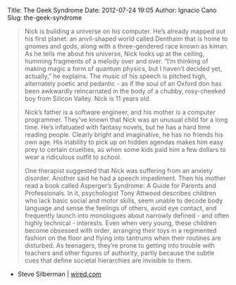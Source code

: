 Title: The Geek Syndrome
Date: 2012-07-24 19:05
Author: Ignacio Cano
Slug: the-geek-syndrome

> Nick is building a universe on his computer. He’s already mapped out
> his first planet: an anvil-shaped world called Denthaim that is home
> to gnomes and gods, along with a three-gendered race known as kiman.
> As he tells me about his universe, Nick looks up at the ceiling,
> humming fragments of a melody over and over. ”I’m thinking of making
> magic a form of quantum physics, but I haven’t decided yet, actually,”
> he explains. The music of his speech is pitched high, alternately
> poetic and pedantic - as if the soul of an Oxford don has been
> awkwardly reincarnated in the body of a chubby, rosy-cheeked boy from
> Silicon Valley. Nick is 11 years old.
>
> Nick’s father is a software engineer, and his mother is a computer
> programmer. They’ve known that Nick was an unusual child for a long
> time. He’s infatuated with fantasy novels, but he has a hard time
> reading people. Clearly bright and imaginative, he has no friends his
> own age. His inability to pick up on hidden agendas makes him easy
> prey to certain cruelties, as when some kids paid him a few dollars to
> wear a ridiculous outfit to school.
>
> One therapist suggested that Nick was suffering from an anxiety
> disorder. Another said he had a speech impediment. Then his mother
> read a book called Asperger’s Syndrome: A Guide for Parents and
> Professionals. In it, psychologist Tony Attwood describes children who
> lack basic social and motor skills, seem unable to decode body
> language and sense the feelings of others, avoid eye contact, and
> frequently launch into monologues about narrowly defined - and often
> highly technical - interests. Even when very young, these children
> become obsessed with order, arranging their toys in a regimented
> fashion on the floor and flying into tantrums when their routines are
> disturbed. As teenagers, they’re prone to getting into trouble with
> teachers and other figures of authority, partly because the subtle
> cues that define societal hierarchies are invisible to them.

- Steve Silberman | [wired.com][]

  [wired.com]: http://www.wired.com/wired/archive/9.12/aspergers_pr.html
    "The Geek Syndrome"
